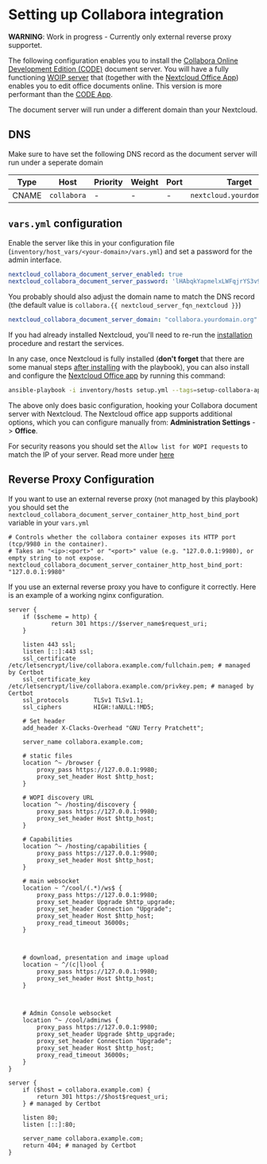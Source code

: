 # Setting up Collabora integration

**WARNING**: Work in progress - Currently only external reverse proxy supportet.

The following configuration enables you to install the [Collabora Online Development Edition (CODE)](https://www.collaboraoffice.com/) document server.
You will have a fully functioning [WOIP server]() that (together with the [Nextcloud Office App](https://apps.nextcloud.com/apps/richdocuments)) enables you to
edit office documents online. This version is more performant than the [CODE App](https://apps.nextcloud.com/apps/richdocumentscode).

The document server will run under a different domain than your Nextcloud.

## DNS

Make sure to have set the following DNS record as the document server will run under a seperate domain


| Type  | Host        | Priority | Weight | Port | Target                     |
|-------|-------------|----------|--------|------|----------------------------|
| CNAME | `collabora` | -        | -      | -    | `nextcloud.yourdomain.org` |

## `vars.yml` configuration

Enable the server like this in your configuration file (`inventory/host_vars/<your-domain>/vars.yml`) and set a password
for the admin interface.

```yaml
nextcloud_collabora_document_server_enabled: true
nextcloud_collabora_document_server_password: 'lHAbqkYapmelxLWFqjrYS3v9RQtIzQbWrvs'
```

You probably should also adjust the domain name to match the DNS record (the default value is `collabora.{{ nextcloud_server_fqn_nextcloud }}`)

```yaml
nextcloud_collabora_document_server_domain: "collabora.yourdomain.org"
```

If you had already installed Nextcloud, you'll need to re-run the [installation](installing.md) procedure and restart the services.

In any case, once Nextcloud is fully installed (**don't forget** that there are some manual steps [after installing](installing.md) with the playbook),
you can also install and configure the [Nextcloud Office app](https://apps.nextcloud.com/apps/richdocuments) by running this command:

```bash
ansible-playbook -i inventory/hosts setup.yml --tags=setup-collabora-app
```

The above only does basic configuration, hooking your Collabora document server with Nextcloud.
The Nextcloud office app supports additional options, which you can configure manually from: **Administration Settings** -> **Office**.

For security reasons you should set the `Allow list for WOPI requests` to match the IP of your server. Read more under [here](https://docs.nextcloud.com/server/latest/admin_manual/office/configuration.html#wopi-settings)


## Reverse Proxy Configuration

If you want to use an external reverse proxy (not managed by this playbook) you should set the `nextcloud_collabora_document_server_container_http_host_bind_port` variable in your `vars.yml`

```
# Controls whether the collabora container exposes its HTTP port (tcp/9980 in the container).
# Takes an "<ip>:<port>" or "<port>" value (e.g. "127.0.0.1:9980), or empty string to not expose.
nextcloud_collabora_document_server_container_http_host_bind_port: "127.0.0.1:9980"
```

If you use an external reverse proxy you have to configure it correctly. Here is an example of a working nginx configuration.

```
server {
    if ($scheme = http) {
            return 301 https://$server_name$request_uri;
    }
    
    listen 443 ssl;
    listen [::]:443 ssl;
    ssl_certificate /etc/letsencrypt/live/collabora.example.com/fullchain.pem; # managed by Certbot
    ssl_certificate_key /etc/letsencrypt/live/collabora.example.com/privkey.pem; # managed by Certbot
    ssl_protocols       TLSv1 TLSv1.1;
    ssl_ciphers         HIGH:!aNULL:!MD5;

    # Set header
    add_header X-Clacks-Overhead "GNU Terry Pratchett";

    server_name collabora.example.com;
    
    # static files
    location ^~ /browser {
        proxy_pass https://127.0.0.1:9980;
        proxy_set_header Host $http_host;
    }
    
    # WOPI discovery URL
    location ^~ /hosting/discovery {
        proxy_pass https://127.0.0.1:9980;
        proxy_set_header Host $http_host;
    }
    
    # Capabilities
    location ^~ /hosting/capabilities {
        proxy_pass https://127.0.0.1:9980;
        proxy_set_header Host $http_host;
    }

    # main websocket
    location ~ ^/cool/(.*)/ws$ {
        proxy_pass https://127.0.0.1:9980;
        proxy_set_header Upgrade $http_upgrade;
        proxy_set_header Connection "Upgrade";
        proxy_set_header Host $http_host;
        proxy_read_timeout 36000s;
    }



    # download, presentation and image upload
    location ~ ^/(c|l)ool {
        proxy_pass https://127.0.0.1:9980;
        proxy_set_header Host $http_host;
    }



    # Admin Console websocket
    location ^~ /cool/adminws {
        proxy_pass https://127.0.0.1:9980;
        proxy_set_header Upgrade $http_upgrade;
        proxy_set_header Connection "Upgrade";
        proxy_set_header Host $http_host;
        proxy_read_timeout 36000s;
    }
}

server {
    if ($host = collabora.example.com) {
        return 301 https://$host$request_uri;
    } # managed by Certbot

    listen 80;
    listen [::]:80;

    server_name collabora.example.com;
    return 404; # managed by Certbot
}
```